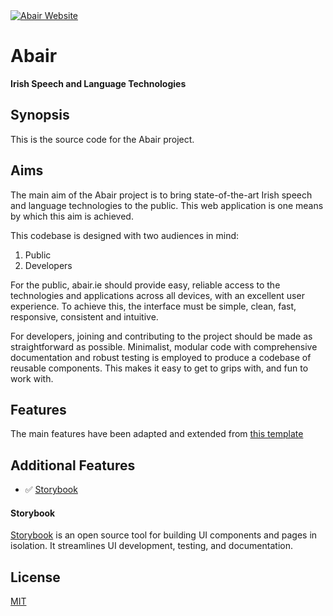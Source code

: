 <a href="https://abair.ie/" target="_blank" rel="noreferrer">
 <img src="./publicassets/images/brand/abairFullLogo.png" title="Abair Website">
</a>

# Abair

**Irish Speech and Language Technologies**

## Synopsis

This is the source code for the Abair project.

## Aims

The main aim of the Abair project is to bring state-of-the-art Irish speech and language technologies to the public. This web application is one means by which this aim is achieved.

This codebase is designed with two audiences in mind:

1. Public
2. Developers

For the public, abair.ie should provide easy, reliable access to the technologies and applications across all devices, with an excellent user experience. To achieve this, the interface must be simple, clean, fast, responsive, consistent and intuitive.

For developers, joining and contributing to the project should be made as straightforward as possible. Minimalist, modular code with comprehensive documentation and robust testing is employed to produce a codebase of reusable components. This makes it easy to get to grips with, and fun to work with.

## Features

The main features have been adapted and extended from [this template](https://github.com/suren-atoyan/react-pwa)

## Additional Features

- ✅ [Storybook](#storybook)

#### Storybook

[Storybook](https://storybook.js.org/) is an open source tool for building UI components and pages in isolation. It streamlines UI development, testing, and documentation.

## License

[MIT](./LICENSE)
